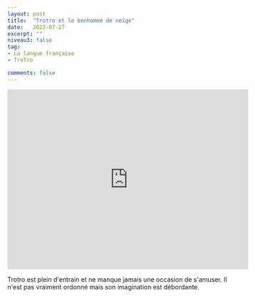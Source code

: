```yaml
---
layout: post
title:  "Trotro et le bonhomme de neige"
date:   2022-07-27
excerpt: ""
niveau3: false
tag:
- La langue française
- TroTro

comments: false
---
```

<center>
<img style="display: none;" src="/assets/img/thumbnails/trotro-27.jpg" alt="" width="1" height="1">
<iframe width="542px" height="406px" src="https://www.youtube.com/embed/77zBkoezynk?rel=0&controls=1&showinfo=0&modestbranding=1&enablejsapi=1" allowfullscreen frameborder="0" ></iframe></center>

Trotro est plein d'entrain et ne manque jamais une occasion de s'amuser. Il n'est pas vraiment ordonné mais son imagination est débordante. 
